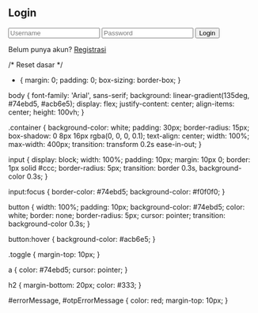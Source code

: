 <!DOCTYPE html>
<html lang="id">
<head>
    <meta charset="UTF-8">
    <meta name="viewport" content="width=device-width, initial-scale=1.0">
    <title>Login & Registrasi</title>
    <link rel="stylesheet" href="login.css">
</head>
<body>

<div class="container" id="formContainer">
    <h2 id="formTitle">Login</h2>
    <form id="loginForm" onsubmit="return handleSubmit(event);">
        <input type="text" id="username" placeholder="Username" required>
        <input type="password" id="password" placeholder="Password" required>
        <button type="submit">Login</button>
    </form>
    <div class="toggle">
        <span>Belum punya akun? <a href="#" id="toggleLink">Registrasi</a></span>
    </div>
    <div id="errorMessage" style="color: red; display: none;"></div>
</div>

<!-- Kotak input untuk memasukkan kode OTP -->
<div class="container" id="otpContainer" style="display: none;">
    <h2>Verifikasi OTP</h2>
    <form id="otpForm" onsubmit="return handleOtpSubmit(event);">
        <input type="text" id="otpCode" placeholder="Masukkan kode OTP" required>
        <button type="submit">Verifikasi</button>
    </form>
    <div id="otpErrorMessage" style="color: red; display: none;"></div>
</div>

<script>
    const formContainer = document.getElementById('formContainer');
    const otpContainer = document.getElementById('otpContainer');
    const formTitle = document.getElementById('formTitle');
    const loginForm = document.getElementById('loginForm');
    const toggleLink = document.getElementById('toggleLink');
    const errorMessage = document.getElementById('errorMessage');
    const otpErrorMessage = document.getElementById('otpErrorMessage');
    let storedOtp;

    toggleLink.addEventListener('click', (e) => {
        e.preventDefault();
        if (formTitle.innerText === 'Login') {
            formTitle.innerText = 'Registrasi';
            loginForm.innerHTML = `
                <input type="text" id="fullName" placeholder="Nama Lengkap" required>
                <input type="text" id="username" placeholder="Username" required>
                <input type="email" id="email" placeholder="Email" required>
                <input type="password" id="password" placeholder="Password" required>
                <select id="gender" required>
                    <option value="" disabled selected>Jenis Kelamin</option>
                    <option value="male">Pria</option>
                    <option value="female">Wanita</option>
                    <option value="other">Lainnya</option>
                </select>
                <input type="date" id="dob" placeholder="Tanggal Lahir" required>
                <input type="text" id="address" placeholder="Alamat" required>
                <input type="tel" id="phone" placeholder="Nomor Handphone" required>
                <button type="submit">Registrasi</button>
            `;
            toggleLink.innerText = 'Sudah punya akun? Login';
            errorMessage.style.display = 'none'; 
        } else {
            formTitle.innerText = 'Login';
            loginForm.innerHTML = `
                <input type="text" id="username" placeholder="Username" required>
                <input type="password" id="password" placeholder="Password" required>
                <button type="submit">Login</button>
            `;
            toggleLink.innerText = 'Belum punya akun? Registrasi';
            errorMessage.style.display = 'none'; 
        }
    });

    function handleSubmit(event) {
        event.preventDefault(); 
        const username = document.getElementById('username').value;
        const password = document.getElementById('password').value;
        
        if (formTitle.innerText === 'Login') {
            const storedUser = JSON.parse(localStorage.getItem(username));
            if (storedUser && storedUser.password === password) {
                localStorage.setItem('loggedInUser', username); 
                window.location.href = 'dashboard.html';
            } else {
                errorMessage.textContent = 'Username atau password salah.';
                errorMessage.style.display = 'block';
            }
        } else {
            const email = document.getElementById('email').value;
            const dob = document.getElementById('dob').value;
            const fullName = document.getElementById('fullName').value;
            const gender = document.getElementById('gender').value;
            const address = document.getElementById('address').value;
            const phone = document.getElementById('phone').value;

            if (localStorage.getItem(username)) {
                errorMessage.textContent = 'Username sudah digunakan.';
                errorMessage.style.display = 'block';
            } else {
                storedOtp = generateOtp(); 
                sendOtpToEmail(email, storedOtp); 
                formContainer.style.display = 'none';
                otpContainer.style.display = 'block';

                // Simpan data registrasi ke localStorage
                const userData = { password, email, dob, fullName, gender, address, phone };
                localStorage.setItem(username, JSON.stringify(userData));
            }
        }
        return false; 
    }

    function handleOtpSubmit(event) {
        event.preventDefault();
        const otpCode = document.getElementById('otpCode').value;

        if (otpCode === storedOtp) {
            alert('Registrasi berhasil! Anda dapat login sekarang.');
            formTitle.innerText = 'Login';
            loginForm.innerHTML = `
                <input type="text" id="username" placeholder="Username" required>
                <input type="password" id="password" placeholder="Password" required>
                <button type="submit">Login</button>
            `;
            toggleLink.innerText = 'Belum punya akun? Registrasi';
            errorMessage.style.display = 'none'; 
            formContainer.style.display = 'block'; 
            otpContainer.style.display = 'none'; 
            document.getElementById('otpCode').value = '';
            storedOtp = ''; 
        } else {
            otpErrorMessage.textContent = 'Kode OTP salah.';
            otpErrorMessage.style.display = 'block';
        }
        return false;
    }

    function generateOtp() {
        return Math.floor(100000 + Math.random() * 900000).toString(); 
    }

    function sendOtpToEmail(email, otp) {
        alert(`Kode OTP telah dikirim ke ${email}: ${otp}`); 
    }

</script>

</body>
</html>

/* Reset dasar */
* {
    margin: 0;
    padding: 0;
    box-sizing: border-box;
}

body {
    font-family: 'Arial', sans-serif;
    background: linear-gradient(135deg, #74ebd5, #acb6e5);
    display: flex;
    justify-content: center;
    align-items: center;
    height: 100vh;
}

.container {
    background-color: white;
    padding: 30px;
    border-radius: 15px;
    box-shadow: 0 8px 16px rgba(0, 0, 0, 0.1);
    text-align: center;
    width: 100%;
    max-width: 400px;
    transition: transform 0.2s ease-in-out;
}

input {
    display: block;
    width: 100%;
    padding: 10px;
    margin: 10px 0;
    border: 1px solid #ccc;
    border-radius: 5px;
    transition: border 0.3s, background-color 0.3s;
}

input:focus {
    border-color: #74ebd5;
    background-color: #f0f0f0;
}

button {
    width: 100%;
    padding: 10px;
    background-color: #74ebd5;
    color: white;
    border: none;
    border-radius: 5px;
    cursor: pointer;
    transition: background-color 0.3s;
}

button:hover {
    background-color: #acb6e5;
}

.toggle {
    margin-top: 10px;
}

a {
    color: #74ebd5;
    cursor: pointer;
}

h2 {
    margin-bottom: 20px;
    color: #333;
}

#errorMessage, #otpErrorMessage {
    color: red;
    margin-top: 10px;
}
